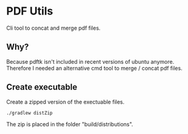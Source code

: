 # PDF Utils
Cli tool to concat and merge pdf files.

## Why?
Because pdftk isn't included in recent versions of ubuntu anymore.  Therefore I needed an alternative cmd tool to merge / concat pdf files.

## Create executable

Create a zipped version of the exectuable files.
``` bash
./gradlew distZip
```

The zip is placed in the folder "build/distributions".


